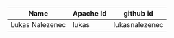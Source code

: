 | Name               | Apache Id  | github id      |
|--------------------|------------|----------------|
| Lukas Nalezenec    | lukas      | lukasnalezenec |
